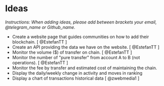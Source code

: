 # Ideas

*Instructions: When adding ideas, please add between brackets your email, @telegram_name or Github_name.*

- Create a website page that guides communities on how to add their blockchain. [ @EstefanTT ]
- Create an API providing the data we have on the website. [ @EstefanTT ]
- Monitor the volume ($) of transfer on chain. [ @EstefanTT ]
- Monitor the number of "pure transfer" from account A to B (not operations). [ @EstefanTT ]
- Monitor the fee by transfer and estimated cost of maintaining the chain. 
- Display the daily/weekly change in activity and moves in ranking 
- Display a chart of transactions historical data [ @zwebmedia1 ]
